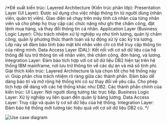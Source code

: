/*Đề xuất kiến trúc:
Layered Architecture (Kiến trúc phân lớp):
Presentation Layer (UI Layer): Được sử dụng cho việc nhập thông tin từ người dùng (nhân viên, quản trị viên). Giao diện sẽ chạy trên máy tính cá nhân của từng nhân viên và cho phép họ truy cập các chức năng như ghi thẻ chấm công, đặt lệnh mua hàng, và thay đổi thông tin cá nhân.
Application Layer (Business Logic Layer): Chịu trách nhiệm xử lý nghiệp vụ như tính lương, quản lý chấm công, quản lý phương thức thanh toán và tự động xử lý các kỳ trả lương. Lớp này sẽ đảm bảo tính bảo mật khi nhân viên chỉ có thể truy cập thông tin của riêng mình.
Data Access Layer (DAL): Kết nối với cơ sở dữ liệu của hệ thống để lưu trữ thông tin về nhân viên, thẻ chấm công, đơn hàng, và lương.
Integration Layer: Đảm bảo tích hợp với cơ sở dữ liệu DB2 hiện tại trên hệ thống IBM mainframe, nơi lưu trữ thông tin về các dự án và mã số tính phí.
Giải thích kiến trúc:
Layered Architecture là lựa chọn tốt cho hệ thống này vì:
Giúp phân chia trách nhiệm rõ ràng giữa các thành phần.
Đảm bảo dễ dàng bảo trì và mở rộng hệ thống khi có sự thay đổi về yêu cầu.
Cho phép tích hợp dễ dàng với các hệ thống khác như DB2.
Các thành phần chính của kiến trúc:
UI Layer: Nơi người dùng tương tác trực tiếp.
Business Logic Layer: Xử lý nghiệp vụ liên quan đến quản lý bảng lương.
Data Access Layer: Truy cập và quản lý cơ sở dữ liệu của hệ thống.
Integration Layer: Đảm bảo hệ thống mới tương tác hiệu quả với cơ sở dữ liệu DB2 cũ.
*/


![Use case diagram](https://www.planttext.com/api/plantuml/png/UhzxlqDnIM9HIMbk3bTUVaggWbAefu9FOcLgaP92DPU2GhHhRa5EVcLgga9uVb4sK6b9PdvUSInNBHTKkLDfSMPUQd6nWaz-UcOoYbPKAIGzBeabYGgEoSbWEIGDIE98gZtpIbBJYy0MewfsCb80wKXAB4u5ArTN24hDWJWm8xEWc0k7snLqTUqm7OSk0565uY8K7bGUnGrS3gbvAQ2G10000F__0m00)
